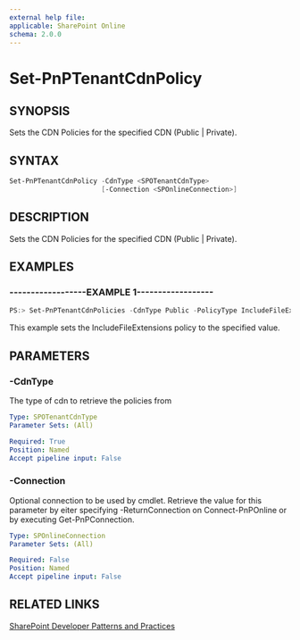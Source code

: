 ```yaml
---
external help file:
applicable: SharePoint Online
schema: 2.0.0
---
```

# Set-PnPTenantCdnPolicy

## SYNOPSIS
Sets the CDN Policies for the specified CDN (Public | Private).

## SYNTAX 

```powershell
Set-PnPTenantCdnPolicy -CdnType <SPOTenantCdnType>
                       [-Connection <SPOnlineConnection>]
```

## DESCRIPTION
Sets the CDN Policies for the specified CDN (Public | Private).

## EXAMPLES

### ------------------EXAMPLE 1------------------
```powershell
PS:> Set-PnPTenantCdnPolicies -CdnType Public -PolicyType IncludeFileExtensions -PolicyValue "CSS,EOT,GIF,ICO,JPEG,JPG,JS,MAP,PNG,SVG,TTF,WOFF"
```

This example sets the IncludeFileExtensions policy to the specified value.

## PARAMETERS

### -CdnType
The type of cdn to retrieve the policies from

```yaml
Type: SPOTenantCdnType
Parameter Sets: (All)

Required: True
Position: Named
Accept pipeline input: False
```

### -Connection
Optional connection to be used by cmdlet. Retrieve the value for this parameter by eiter specifying -ReturnConnection on Connect-PnPOnline or by executing Get-PnPConnection.

```yaml
Type: SPOnlineConnection
Parameter Sets: (All)

Required: False
Position: Named
Accept pipeline input: False
```

## RELATED LINKS

[SharePoint Developer Patterns and Practices](http://aka.ms/sppnp)